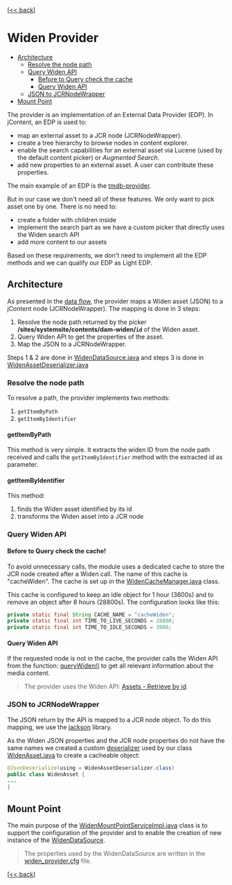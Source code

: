 \[[<< back][README.md]\]
# Widen Provider

- [Architecture](#architecture)
    - [Resolve the node path](#resolve-the-node-path)
    - [Query Widen API](#query-widen-api)
        - [Before to Query check the cache](#before-to-query-check-the-cache-)
        - [Query Widen API](#query-widen-api)
    - [JSON to JCRNodeWrapper](#json-to-jcrnodewrapper)
- [Mount Point](#mount-point)

The provider is an implementation of an External Data Provider (EDP).
In jContent, an EDP is used to:
* map an external asset to a JCR node (JCRNodeWrapper).
* create a tree hierarchy to browse nodes in content explorer.
* enable the search capabilities for an external asset via Lucene (used by the default content picker)
or *Augmented Search*.
* add new properties to an external asset. A user can contribute these properties.

The main example of an EDP is the [tmdb-provider][tmdbProvider].

But in our case we don't need all of these features. We only want to pick asset one by one. There is no need to:
* create a folder with children inside
* implement the search part as we have a custom picker that directly uses the Widen search API
* add more content to our assets

Based on these requirements, we don't need to implement all the EDP methods and we can qualify our
EDP as Light EDP.

## Architecture

As presented in the [data flow][dataFlow], the provider maps a Widen asset (JSON) to a jContent node (JCRNodeWrapper).
The mapping is done in 3 steps:
1. Resolve the node path returned by the picker **/sites/systemsite/contents/dam-widen/`id`** of the Widen asset.
2. Query Widen API to get the properties of the asset.
3. Map the JSON to a JCRNodeWrapper.

Steps 1 & 2 are done in [WidenDataSource.java]
and steps 3 is done in [WidenAssetDeserializer.java]
### Resolve the node path
To resolve a path, the provider implements two methods:
1. `getItemByPath`
2. `getItemByIdentifier`

#### getItemByPath
This method is very simple. It extracts the widen ID from the node path received and calls
the `getItemByIdentifier` method with the extracted id as parameter.

#### getItemByIdentifier
This method:
1. finds the Widen asset identified by its id 
2. transforms the Widen asset into a JCR node


### Query Widen API

#### Before to Query check the cache!
To avoid unnecessary calls, the module uses a dedicated
cache to store the JCR node created after a Widen call. The name of this cache is "cacheWiden".
The cache is set up in the [WidenCacheManager.java] class.

This cache is configured to keep an idle object for 1 hour (3600s) and to remove an object after 8 hours (28800s).
The configuration looks like this:
```java
private static final String CACHE_NAME = "cacheWiden";
private static final int TIME_TO_LIVE_SECONDS = 28800;
private static final int TIME_TO_IDLE_SECONDS = 3600;
```

#### Query Widen API
If the requested node is not in the cache, the provider calls the Widen API from the function: [queryWiden()][WidenDataSource.java]
to get all relevant information about the media content.

> The provider uses the Widen API: [Assets - Retrieve by id][widenAPI:AssetById].


### JSON to JCRNodeWrapper
The JSON return by the API is mapped to a JCR node object. To do this mapping, we use the [jackson] library.

As the Widen JSON properties and the JCR node properties do not have the same names we created a custom
[deserializer][WidenAssetDeserializer.java]
used by our class [WidenAsset.java]
to create a cacheable object:
```java
@JsonDeserialize(using = WidenAssetDeserializer.class)
public class WidenAsset {
...
}
```

## Mount Point
The main purpose of the [WidenMountPointServiceImpl.java] class is to support the configuration of the provider
and to enable the creation of new instance of the [WidenDataSource][WidenDataSource.java].

> The properties used by the WidenDataSource are written
in the [widen_provider.cfg][mount.cfg] file.

\[[<< back][README.md]\]

[WidenDataSource.java]: ../../src/main/java/org/jahia/se/modules/edp/dam/widen/edp/WidenDataSource.java
[WidenAssetDeserializer.java]: ../../src/main/java/org/jahia/se/modules/edp/dam/widen/model/WidenAssetDeserializer.java
[WidenAsset.java]: ../../src/main/java/org/jahia/se/modules/edp/dam/widen/model/WidenAsset.java
[WidenCacheManager.java]: ../../src/main/java/org/jahia/se/modules/edp/dam/widen/edp/WidenCacheManager.java
[WidenMountPointServiceImpl.java]: ../../src/main/java/org/jahia/se/modules/edp/dam/widen/edp/WidenMountPointServiceImpl.java
[mount.cfg]:  ../../src/main/resources/META-INF/configurations/org.jahia.se.modules.widen_provider.cfg


[README.md]: ../../README.md
[dataFlow]: ../../README.md#data-flow
[prerequisites]: ../../README.md#prerequisites

[tmdbProvider]: https://github.com/Jahia/tmdb-provider
[widenAPI:AssetById]: https://widenv2.docs.apiary.io/#reference/assets/assets/retrieve-by-id
[jackson]: https://github.com/FasterXML/jackson

